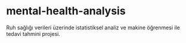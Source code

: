 # mental-health-analysis
Ruh sağlığı verileri üzerinde istatistiksel analiz ve makine öğrenmesi ile tedavi tahmini projesi.
